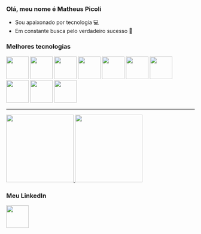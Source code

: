 ### Olá, meu nome é Matheus Picoli

- Sou apaixonado por tecnologia 💻
- Em constante busca pelo verdadeiro sucesso 🚀

### Melhores tecnologias

<div>
  <img src="https://cdn.jsdelivr.net/gh/devicons/devicon/icons/git/git-original.svg" width="60"/>
  <img src="https://cdn.jsdelivr.net/gh/devicons/devicon/icons/html5/html5-original.svg" width="60"/>
  <img src="https://cdn.jsdelivr.net/gh/devicons/devicon/icons/css3/css3-original.svg" width="60"/>
  <img src="https://cdn.jsdelivr.net/gh/devicons/devicon/icons/sass/sass-original.svg" width="60"/>
  <img src="https://cdn.jsdelivr.net/gh/devicons/devicon/icons/javascript/javascript-original.svg" width="60"/>
  <img src="https://cdn.jsdelivr.net/gh/devicons/devicon/icons/typescript/typescript-original.svg" width="60"/>
  <img src="https://cdn.jsdelivr.net/gh/devicons/devicon/icons/nodejs/nodejs-original.svg" width="60"/>
  <img src="https://cdn.jsdelivr.net/gh/devicons/devicon/icons/react/react-original.svg" width="60"/>
  <img src="https://cdn.jsdelivr.net/gh/devicons/devicon/icons/nextjs/nextjs-original.svg" width="60"/>
  <img src="https://cdn.jsdelivr.net/gh/devicons/devicon/icons/mysql/mysql-original.svg" width="60"/>
</div>

<hr/>

<div>
  <a href="https://github.com/matheuszpicoli">
    <img height="180em" src="https://github-readme-stats.vercel.app/api/top-langs/?username=matheuszpicoli&layout=compact&langs_count=7&theme=react"/>
    <img height="180em" src="https://github-readme-stats.vercel.app/api?username=matheuszpicoli&show_icons=true&theme=react&include_all_commits=true&count_private=true"/>
  </a>
</div>

### Meu LinkedIn

<div>
	<a href="https://www.linkedin.com/in/matheus-zpicoli/" target="_blank">
		<img src="https://cdn.jsdelivr.net/gh/devicons/devicon/icons/linkedin/linkedin-original.svg" width="60"/>		
	</a>
</div>
